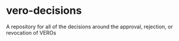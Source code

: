 # vero-decisions
A repository for all of the decisions around the approval, rejection, or revocation of VEROs
